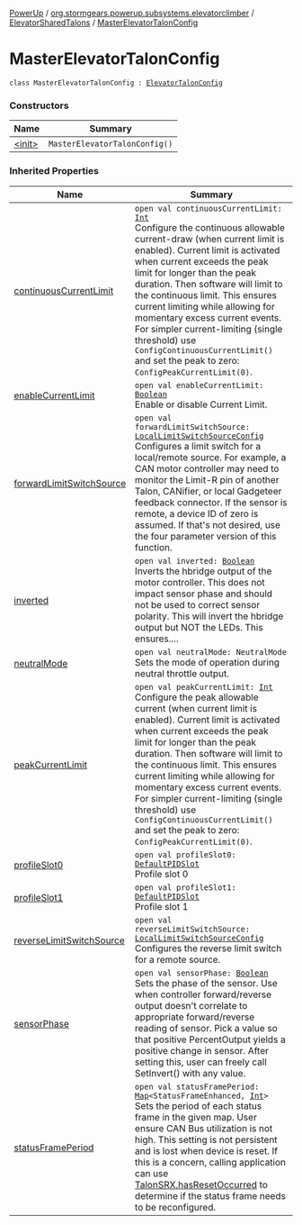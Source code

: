 [PowerUp](../../../index.md) / [org.stormgears.powerup.subsystems.elevatorclimber](../../index.md) / [ElevatorSharedTalons](../index.md) / [MasterElevatorTalonConfig](./index.md)

# MasterElevatorTalonConfig

`class MasterElevatorTalonConfig : `[`ElevatorTalonConfig`](../-elevator-talon-config/index.md)

### Constructors

| Name | Summary |
|---|---|
| [&lt;init&gt;](-init-.md) | `MasterElevatorTalonConfig()` |

### Inherited Properties

| Name | Summary |
|---|---|
| [continuousCurrentLimit](../-elevator-talon-config/continuous-current-limit.md) | `open val continuousCurrentLimit: `[`Int`](https://kotlinlang.org/api/latest/jvm/stdlib/kotlin/-int/index.html)<br>Configure the continuous allowable current-draw (when current limit is enabled). Current limit is activated when current exceeds the peak limit for longer than the peak duration. Then software will limit to the continuous limit. This ensures current limiting while allowing for momentary excess current events. For simpler current-limiting (single threshold) use `ConfigContinuousCurrentLimit()` and set the peak to zero: `ConfigPeakCurrentLimit(0)`. |
| [enableCurrentLimit](../-elevator-talon-config/enable-current-limit.md) | `open val enableCurrentLimit: `[`Boolean`](https://kotlinlang.org/api/latest/jvm/stdlib/kotlin/-boolean/index.html)<br>Enable or disable Current Limit. |
| [forwardLimitSwitchSource](../-elevator-talon-config/forward-limit-switch-source.md) | `open val forwardLimitSwitchSource: `[`LocalLimitSwitchSourceConfig`](../../../org.stormgears.utils.talons/-local-limit-switch-source-config/index.md)<br>Configures a limit switch for a local/remote source. For example, a CAN motor controller may need to monitor the Limit-R pin of another Talon, CANifier, or local Gadgeteer feedback connector. If the sensor is remote, a device ID of zero is assumed. If that's not desired, use the four parameter version of this function. |
| [inverted](../-elevator-talon-config/inverted.md) | `open val inverted: `[`Boolean`](https://kotlinlang.org/api/latest/jvm/stdlib/kotlin/-boolean/index.html)<br>Inverts the hbridge output of the motor controller. This does not impact sensor phase and should not be used to correct sensor polarity. This will invert the hbridge output but NOT the LEDs. This ensures.... |
| [neutralMode](../-elevator-talon-config/neutral-mode.md) | `open val neutralMode: NeutralMode`<br>Sets the mode of operation during neutral throttle output. |
| [peakCurrentLimit](../-elevator-talon-config/peak-current-limit.md) | `open val peakCurrentLimit: `[`Int`](https://kotlinlang.org/api/latest/jvm/stdlib/kotlin/-int/index.html)<br>Configure the peak allowable current (when current limit is enabled). Current limit is activated when current exceeds the peak limit for longer than the peak duration. Then software will limit to the continuous limit. This ensures current limiting while allowing for momentary excess current events. For simpler current-limiting (single threshold) use `ConfigContinuousCurrentLimit()` and set the peak to zero: `ConfigPeakCurrentLimit(0)`. |
| [profileSlot0](../-elevator-talon-config/profile-slot0.md) | `open val profileSlot0: `[`DefaultPIDSlot`](../../../org.stormgears.utils.talons/-factory-talon-config/-default-p-i-d-slot/index.md)<br>Profile slot 0 |
| [profileSlot1](../-elevator-talon-config/profile-slot1.md) | `open val profileSlot1: `[`DefaultPIDSlot`](../../../org.stormgears.utils.talons/-factory-talon-config/-default-p-i-d-slot/index.md)<br>Profile slot 1 |
| [reverseLimitSwitchSource](../-elevator-talon-config/reverse-limit-switch-source.md) | `open val reverseLimitSwitchSource: `[`LocalLimitSwitchSourceConfig`](../../../org.stormgears.utils.talons/-local-limit-switch-source-config/index.md)<br>Configures the reverse limit switch for a remote source. |
| [sensorPhase](../-elevator-talon-config/sensor-phase.md) | `open val sensorPhase: `[`Boolean`](https://kotlinlang.org/api/latest/jvm/stdlib/kotlin/-boolean/index.html)<br>Sets the phase of the sensor. Use when controller forward/reverse output doesn't correlate to appropriate forward/reverse reading of sensor. Pick a value so that positive PercentOutput yields a positive change in sensor. After setting this, user can freely call SetInvert() with any value. |
| [statusFramePeriod](../-elevator-talon-config/status-frame-period.md) | `open val statusFramePeriod: `[`Map`](https://kotlinlang.org/api/latest/jvm/stdlib/kotlin.collections/-map/index.html)`<StatusFrameEnhanced, `[`Int`](https://kotlinlang.org/api/latest/jvm/stdlib/kotlin/-int/index.html)`>`<br>Sets the period of each status frame in the given map. User ensure CAN Bus utilization is not high. This setting is not persistent and is lost when device is reset. If this is a concern, calling application can use [TalonSRX.hasResetOccurred](#) to determine if the status frame needs to be reconfigured. |
